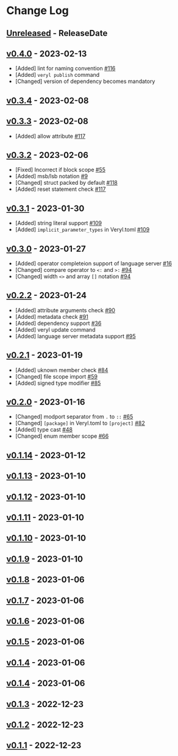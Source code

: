# Change Log

## [Unreleased](https://github.com/dalance/veryl/compare/v0.4.0...Unreleased) - ReleaseDate

## [v0.4.0](https://github.com/dalance/veryl/compare/v0.3.4...v0.4.0) - 2023-02-13

* [Added] lint for naming convention [#116](https://github.com/dalance/veryl/issues/116)
* [Added] `veryl publish` command
* [Changed] version of dependency becomes mandatory

## [v0.3.4](https://github.com/dalance/veryl/compare/v0.3.3...v0.3.4) - 2023-02-08

## [v0.3.3](https://github.com/dalance/veryl/compare/v0.3.2...v0.3.3) - 2023-02-08

* [Added] allow attribute [#117](https://github.com/dalance/veryl/issues/117)

## [v0.3.2](https://github.com/dalance/veryl/compare/v0.3.1...v0.3.2) - 2023-02-06

* [Fixed] Incorrect if block scope [#55](https://github.com/dalance/veryl/issues/55)
* [Added] msb/lsb notation [#9](https://github.com/dalance/veryl/issues/9)
* [Changed] struct packed by default [#118](https://github.com/dalance/veryl/issues/118)
* [Added] reset statement check [#117](https://github.com/dalance/veryl/issues/117)

## [v0.3.1](https://github.com/dalance/veryl/compare/v0.3.0...v0.3.1) - 2023-01-30

* [Added] string literal support [#109](https://github.com/dalance/veryl/issues/109)
* [Added] `implicit_parameter_types` in Veryl.toml [#109](https://github.com/dalance/veryl/issues/109)

## [v0.3.0](https://github.com/dalance/veryl/compare/v0.2.2...v0.3.0) - 2023-01-27

* [Added] operator completeion support of language server [#16](https://github.com/dalance/veryl/issues/16)
* [Changed] compare operator to `<:` and `>:` [#94](https://github.com/dalance/veryl/issues/94)
* [Changed] width `<>` and array `[]` notation [#94](https://github.com/dalance/veryl/issues/94)

## [v0.2.2](https://github.com/dalance/veryl/compare/v0.2.1...v0.2.2) - 2023-01-24

* [Added] attribute arguments check [#90](https://github.com/dalance/veryl/issues/90)
* [Added] metadata check [#91](https://github.com/dalance/veryl/issues/91)
* [Added] dependency support [#36](https://github.com/dalance/veryl/issues/36)
* [Added] veryl update command
* [Added] language server metadata support [#95](https://github.com/dalance/veryl/issues/95)

## [v0.2.1](https://github.com/dalance/veryl/compare/v0.2.0...v0.2.1) - 2023-01-19

* [Added] uknown member check [#84](https://github.com/dalance/veryl/issues/84)
* [Changed] file scope import [#59](https://github.com/dalance/veryl/issues/59)
* [Added] signed type modifier [#85](https://github.com/dalance/veryl/issues/85)

## [v0.2.0](https://github.com/dalance/veryl/compare/v0.1.14...v0.2.0) - 2023-01-16

* [Changed] modport separator from `.` to `::` [#65](https://github.com/dalance/veryl/issues/65)
* [Changed] `[package]` in Veryl.toml to `[project]` [#82](https://github.com/dalance/veryl/issues/82)
* [Added] type cast [#48](https://github.com/dalance/veryl/issues/48)
* [Changed] enum member scope [#66](https://github.com/dalance/veryl/issues/66)

## [v0.1.14](https://github.com/dalance/veryl/compare/v0.1.13...v0.1.14) - 2023-01-12

## [v0.1.13](https://github.com/dalance/veryl/compare/v0.1.12...v0.1.13) - 2023-01-10

## [v0.1.12](https://github.com/dalance/veryl/compare/v0.1.11...v0.1.12) - 2023-01-10

## [v0.1.11](https://github.com/dalance/veryl/compare/v0.1.10...v0.1.11) - 2023-01-10

## [v0.1.10](https://github.com/dalance/veryl/compare/v0.1.9...v0.1.10) - 2023-01-10

## [v0.1.9](https://github.com/dalance/veryl/compare/v0.1.8...v0.1.9) - 2023-01-10

## [v0.1.8](https://github.com/dalance/veryl/compare/v0.1.7...v0.1.8) - 2023-01-06

## [v0.1.7](https://github.com/dalance/veryl/compare/v0.1.6...v0.1.7) - 2023-01-06

## [v0.1.6](https://github.com/dalance/veryl/compare/v0.1.5...v0.1.6) - 2023-01-06

## [v0.1.5](https://github.com/dalance/veryl/compare/v0.1.4...v0.1.5) - 2023-01-06

## [v0.1.4](https://github.com/dalance/veryl/compare/v0.1.4...v0.1.4) - 2023-01-06

## [v0.1.4](https://github.com/dalance/veryl/compare/v0.1.3...v0.1.4) - 2023-01-06

## [v0.1.3](https://github.com/dalance/veryl/compare/v0.1.2...v0.1.3) - 2022-12-23

## [v0.1.2](https://github.com/dalance/veryl/compare/v0.1.1...v0.1.2) - 2022-12-23

## [v0.1.1](https://github.com/dalance/veryl/compare/v0.1.0...v0.1.1) - 2022-12-23
